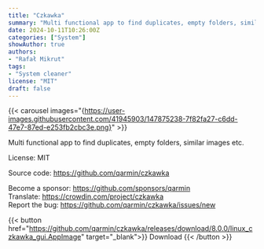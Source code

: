```yaml
---
title: "Czkawka"
summary: "Multi functional app to find duplicates, empty folders, similar images etc."
date: 2024-10-11T10:26:00Z
categories: ["System"]
showAuthor: true
authors:
- "Rafał Mikrut"
tags: 
- "System cleaner"
license: "MIT"
draft: false
---
```


{{< carousel images="{https://user-images.githubusercontent.com/41945903/147875238-7f82fa27-c6dd-47e7-87ed-e253fb2cbc3e.png}" >}}

Multi functional app to find duplicates, empty folders, similar images etc.

License: MIT

Source code: <https://github.com/qarmin/czkawka>

Become a sponsor: <https://github.com/sponsors/qarmin>  
Translate: <https://crowdin.com/project/czkawka>  
Report the bug: <https://github.com/qarmin/czkawka/issues/new>  

{{< button href="https://github.com/qarmin/czkawka/releases/download/8.0.0/linux_czkawka_gui.AppImage" target="_blank">}}
Download
{{< /button >}}